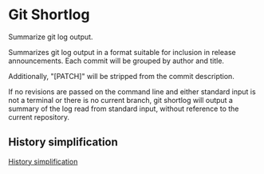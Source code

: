 # Git Shortlog

Summarize git log output.

Summarizes git log output in a format suitable for inclusion in release announcements. Each commit will be grouped by author and title.

Additionally, "[PATCH]" will be stripped from the commit description.

If no revisions are passed on the command line and either standard input is not a terminal or there is no current branch, git shortlog will output a summary of the log read from standard input, without reference to the current repository.

## History simplification

[History simplification](https://git-scm.com/docs/git-shortlog#_history_simplification)
